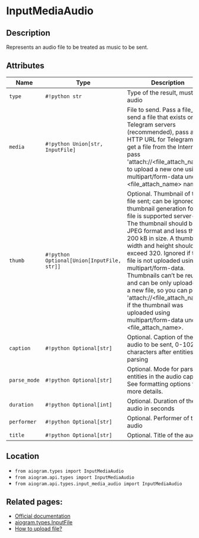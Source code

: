 # InputMediaAudio

## Description

Represents an audio file to be treated as music to be sent.


## Attributes

| Name | Type | Description |
| - | - | - |
| `type` | `#!python str` | Type of the result, must be audio |
| `media` | `#!python Union[str, InputFile]` | File to send. Pass a file_id to send a file that exists on the Telegram servers (recommended), pass an HTTP URL for Telegram to get a file from the Internet, or pass 'attach://<file_attach_name>' to upload a new one using multipart/form-data under <file_attach_name> name. |
| `thumb` | `#!python Optional[Union[InputFile, str]]` | Optional. Thumbnail of the file sent; can be ignored if thumbnail generation for the file is supported server-side. The thumbnail should be in JPEG format and less than 200 kB in size. A thumbnail‘s width and height should not exceed 320. Ignored if the file is not uploaded using multipart/form-data. Thumbnails can’t be reused and can be only uploaded as a new file, so you can pass 'attach://<file_attach_name>' if the thumbnail was uploaded using multipart/form-data under <file_attach_name>. |
| `caption` | `#!python Optional[str]` | Optional. Caption of the audio to be sent, 0-1024 characters after entities parsing |
| `parse_mode` | `#!python Optional[str]` | Optional. Mode for parsing entities in the audio caption. See formatting options for more details. |
| `duration` | `#!python Optional[int]` | Optional. Duration of the audio in seconds |
| `performer` | `#!python Optional[str]` | Optional. Performer of the audio |
| `title` | `#!python Optional[str]` | Optional. Title of the audio |



## Location

- `from aiogram.types import InputMediaAudio`
- `from aiogram.api.types import InputMediaAudio`
- `from aiogram.api.types.input_media_audio import InputMediaAudio`

## Related pages:

- [Official documentation](https://core.telegram.org/bots/api#inputmediaaudio)
- [aiogram.types.InputFile](../types/input_file.md)
- [How to upload file?](../sending_files.md)

